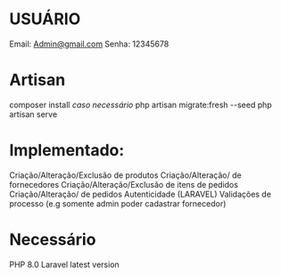 # USUÁRIO
Email: Admin@gmail.com
Senha: 12345678

# Artisan
composer install *caso necessário*
php artisan migrate:fresh --seed
php artisan serve

# Implementado:
Criação/Alteração/Exclusão de produtos
Criação/Alteração/ de fornecedores
Criação/Alteração/Exclusão de itens de pedidos
Criação/Alteração/ de pedidos
Autenticidade (LARAVEL)
Validações de processo (e.g somente admin poder cadastrar fornecedor)

# Necessário
PHP 8.0
Laravel latest version


